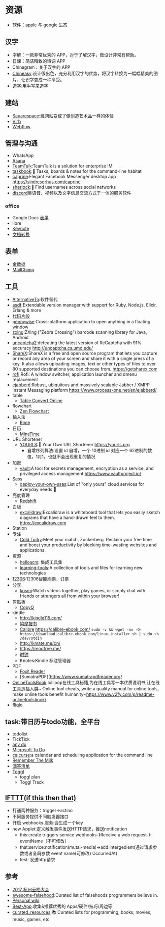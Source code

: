 # 资源

* 软件：apple 与 google 生态

## 汉字

* 字解：一款非常优秀的 APP，对于了解汉字，做设计非常有帮助。
* 日课：简洁精致的诗词 APP
* Chinagram：关于汉字的 APP
* [Chineasy](https://www.chineasy.com/):设计很出色，充分利用汉字的优势，将汉字转换为一幅幅精美的图片，让识字变成一种享受。
* [造字](http://www.myfont.me):用手写来造字

## 建站

* [Sauarespace](https://www.squarespace.com/):建网站变成了像创造艺术品一样的体验
* [Virb](http://virb.com/)
* [Webflow](https://webflow.com/)

## 管理与沟通

* WhatsApp
* [Asana](asana.com)
* [TeamTalk](https://github.com/meili/TeamTalk):TeamTalk is a solution for enterprise IM
* [taskbook](https://github.com/klauscfhq/taskbook):📓 Tasks, boards & notes for the command-line habitat
* [caprine](https://github.com/sindresorhus/caprine):Elegant Facebook Messenger desktop app <https://sindresorhus.com/caprine>
* [sherlock](https://github.com/TheYahya/sherlock):🔎 Find usernames across social networks
* [discord](https://discord.com/)集语音、视频以及文字信息交流方式于一体的服务软件

### office

* Google Docs [表单](https://docs.google.com/forms/u/0/)
* libre
* [Keynote](https://www.apple.com/cn/keynote/)
* [文档转换](https://smallpdf.com/)

## 表单

* [金数据](https://jinshuju.net)
* [MailChimp](https://mailchimp.com)

## 工具

* [AlternativeTo](https://alternativeto.net/):软件替代
* [asdf](https://github.com/asdf-vm/asdf):Extendable version manager with support for Ruby, Node.js, Elixir, Erlang & more
* [代码片段](http://www.phpxs.com/code/)
* [pennywise](https://github.com/kamranahmedse/pennywise):Cross-platform application to open anything in a floating window
* [zxing](https://github.com/zxing/zxing):ZXing ("Zebra Crossing") barcode scanning library for Java, Android
* [uncaptcha2](https://github.com/ecthros/uncaptcha2):defeating the latest version of ReCaptcha with 91% accuracy <http://uncaptcha.cs.umd.edu/>
* [ShareX](https://github.com/ShareX/ShareX):ShareX is a free and open source program that lets you capture or record any area of your screen and share it with a single press of a key. It also allows uploading images, text or other types of files to over 80 supported destinations you can choose from. <https://getsharex.com>
* [rofi](https://github.com/DaveDavenport/rofi):Rofi: A window switcher, application launcher and dmenu replacement
* [ejabberd](https://github.com/processone/ejabberd):Robust, ubiquitous and massively scalable Jabber / XMPP Instant Messaging platform <https://www.process-one.net/en/ejabberd/>
* table
  - [Table Convert Online](https://tableconvert.com/)
* flowchart
  - [Zen Flowchart](https://www.zenflowchart.com)
* 輸入法
  - [Rime](https://rime.im)
* 日历
  - [MineTime](https://minetime.ai/)
* URL Shortener
  - [YOURLS](https://github.com/YOURLS/YOURLS):🔗 Your Own URL Shortener <https://yourls.org>
    + 自增序列算法:设置 id 自增，一个 10进制 id 对应一个 62进制的数值，1对1，也就不会出现重复的情况
* 加密
  - [vault](https://github.com/hashicorp/vault):A tool for secrets management, encryption as a service, and privileged access management <https://www.vaultproject.io/>
* Sass
  - [deploy-your-own-saas](https://github.com/Atarity/deploy-your-own-saas):List of "only yours" cloud services for everyday needs 🏴
* 亮度管理
  - [Redshift](http://jonls.dk/redshift/)
* 白板
  - [excalidraw](https://github.com/excalidraw/excalidraw):Excalidraw is a whiteboard tool that lets you easily sketch diagrams that have a hand-drawn feel to them. <https://excalidraw.com>
* Station
* 专注
  - [Cold Turky](https://getcoldturkey.com/):Meet your match, Zuckerberg. Reclaim your free time and boost your productivity by blocking time-wasting websites and applications.
* 资源
  - [helloacm](https://helloacm.com/crontab-generator/): 集成工具集
  - [learning-tools](https://github.com/scottslowe/learning-tools):A collection of tools and files for learning new technologies
* [12306](https://github.com/testerSunshine/12306):12306智能刷票，订票
* 分享
  - [kosmi](https://kosmi.io/):Watch videos together, play games, or simply chat with friends or strangers all from within your browser!
* 剪贴板
  - [CopyQ](https://github.com/hluk/CopyQ)
* kindle
  - <http://kindle115.com/>
  - [鸠摩搜书](https://www.jiumodiary.com/)
  - [Calibre](https://github.com/kovidgoyal/calibre) <https://calibre-ebook.com/> `sudo -v && wget -nv -O- https://download.calibre-ebook.com/linux-installer.sh | sudo sh /dev/stdin`
  - <http://kmate.me/cn/>
  - <https://readfree.me/>
  - [时钟](http://k.ilib.io/u/clock.html)
  - Knotes:Kindle 标注管理器
* PDF
  - [Foxit Reader](https://www.foxitsoftware.cn/)
  - [SumatraPDF](<https://www.sumatrapdfreader.org/>
* [OnlineToolsBook](https://github.com/zhaoolee/OnlineToolsBook):lollipop在线工具秘籍,为在线工具写一本优质说明书,让在线工具造福人类~ Online tool cheats, write a quality manual for online tools, make online tools benefit humanity~<https://www.v2fy.com/p/readme-onlinetoolsbook/>
* [fliqlo](https://fliqlo.com/)

## task:带日历与todo功能，全平台

* todolist
* TickTick
* [any do](https://www.any.do)
* [Microsoft To Do](https://todo.microsoft.com/tasks/)
* [calcurse](http://calcurse.org/):a calendar and scheduling application for the command line
* [Remember The Milk](link)
* [滴答清单](https://www.dida365.com/)
* [Toggl](https://www.toggl.com/)
  - toggl plan
  - Toggl Track

## [IFTTT(if this then that)](https://ifttt.com/)

* 打通两种服务：trigger->actino
* 不同服务提供不同触发器接口
* 开启 webhooks 服务:会生成一个key
* new Applet:定义触发事件发送HTTP请求，推送notification
  - this:create triggers:service webhooks-》Receive a web request-》eventName（不可修改）
  - that:service:notification(mutal-media)->add intergedient(通过请求参数或者全局参数 event name(可修改) OccurredAt)
  - test: 发送http请求

## 参考

* [2017 杭州云栖大会](https://github.com/Alimei/hangzhouYunQi2017ppt?files=1)
* [awesome-falsehood](https://github.com/kdeldycke/awesome-falsehood):Curated list of falsehoods programmers believe in.
* [Personal wiki](https://wiki.nikitavoloboev.xyz)
* [Best-App](https://github.com/hzlzh/Best-App):收集&推荐优秀的 Apps/硬件/技巧/周边等
* [curated_resources](https://github.com/learnbyexample/curated_resources):📚 Curated lists for programming, books, movies, music, games, etc
